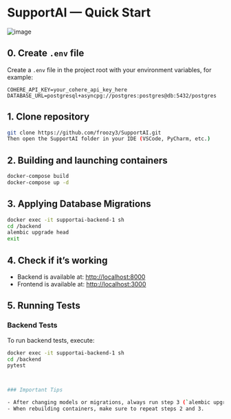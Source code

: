 
# SupportAI — Quick Start
![image](https://github.com/user-attachments/assets/e97b6577-bf25-430d-8923-2c877f631f57)



## 0. Create `.env` file

Create a `.env` file in the project root with your environment variables, for example:

```env
COHERE_API_KEY=your_cohere_api_key_here
DATABASE_URL=postgresql+asyncpg://postgres:postgres@db:5432/postgres
```


## 1. Clone repository

```bash
git clone https://github.com/froozy3/SupportAI.git
Then open the SupportAI folder in your IDE (VSCode, PyCharm, etc.)
```

## 2. Building and launching containers

```bash
docker-compose build
docker-compose up -d
```

## 3. Applying Database Migrations

```bash
docker exec -it supportai-backend-1 sh
cd /backend
alembic upgrade head
exit
```

## 4. Check if it’s working

- Backend is available at: [http://localhost:8000](http://localhost:8000)
- Frontend is available at: [http://localhost:3000](http://localhost:3000)
  
## 5. Running Tests

### Backend Tests

To run backend tests, execute:

```bash
docker exec -it supportai-backend-1 sh
cd /backend
pytest



### Important Tips

- After changing models or migrations, always run step 3 (`alembic upgrade head`).
- When rebuilding containers, make sure to repeat steps 2 and 3.


